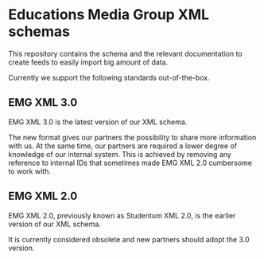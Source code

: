 # Educations Media Group XML schemas
This repository contains the schema and the relevant documentation to create feeds to easily import big amount of data.

Currently we support the following standards out-of-the-box.

## EMG XML 3.0
EMG XML 3.0 is the latest version of our XML schema.

The new format gives our partners the possibility to share more information with us. At the same time, our partners are required a lower degree of knowledge of our internal system. This is achieved by removing any reference to internal IDs that sometimes made EMG XML 2.0 cumbersome to work with.

## EMG XML 2.0
EMG XML 2.0, previously known as Studentum XML 2.0, is the earlier version of our XML schema.

It is currently considered obsolete and new partners should adopt the 3.0 version.